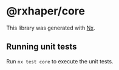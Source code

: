 # @rxhaper/core

This library was generated with [Nx](https://nx.dev).

## Running unit tests

Run `nx test core` to execute the unit tests.
